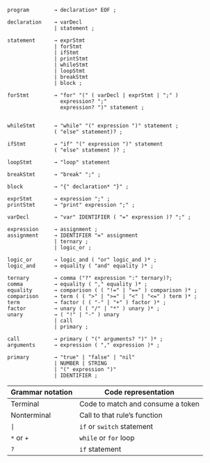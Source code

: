 ```
program        → declaration* EOF ;

declaration    → varDecl
               | statement ;

statement      → exprStmt
               | forStmt
               | ifStmt
               | printStmt
               | whileStmt
               | loopStmt
               | breakStmt 
               | block ;

forStmt        → "for" "(" ( varDecl | exprStmt | ";" )
                 expression? ";"
                 expression? ")" statement ; 


whileStmt      → "while" "(" expression ")" statement ;
               ( "else" statement)? ;

ifStmt         → "if" "(" expression ")" statement
               ( "else" statement )? ;

loopStmt       → "loop" statement

breakStmt      → "break" ";" ; 

block          → "{" declaration* "}" ;

exprStmt       → expression ";" ;
printStmt      → "print" expression ";" ;

varDecl        → "var" IDENTIFIER ( "=" expression )? ";" ;

expression     → assignment ;
assignment     → IDENTIFIER "=" assignment
               | ternary ;
               | logic_or ;

logic_or       → logic_and ( "or" logic_and )* ;
logic_and      → equality ( "and" equality )* ;

ternary        → comma ("?" expression ":" ternary)?;
comma          → equality ( "," equality )* ;
equality       → comparison ( ( "!=" | "==" ) comparison )* ;
comparison     → term ( ( ">" | ">=" | "<" | "<=" ) term )* ;
term           → factor ( ( "-" | "+" ) factor )* ;
factor         → unary ( ( "/" | "*" ) unary )* ;
unary          → ( "!" | "-" ) unary 
               | call
               | primary ;

call           → primary ( "(" arguments? ")" )* ;
arguments      → expression ( "," expression )* ;

primary        → "true" | "false" | "nil"
               | NUMBER | STRING
               | "(" expression ")"
               | IDENTIFIER ;

```

| Grammar notation | Code representation               |
| ---------------- | --------------------------------- |
| Terminal         | Code to match and consume a token |
| Nonterminal      | Call to that rule’s function     |
| `\|`            | `if` or `switch` statement    |
| `*` or `+`   | `while` or `for` loop         |
| `?`            | `if` statement                  |
